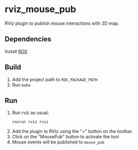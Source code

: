 # rviz_mouse_pub
RViz plugin to publish mouse interactions with 2D map.

## Dependencies
Install [ROS](http://wiki.ros.org/ROS/Installation)

## Build
1. Add the project path to `ROS_PACKAGE_PATH`
1. Run `make`

## Run
1. Run rviz as usual:
    ```
    rosrun rviz rviz
    ```
1. Add the plugin to RViz using the "+" button on the toolbar.
1. Click on the "MousePub" button to activate the tool
1. Mouse events will be published to `mouse_pub`
